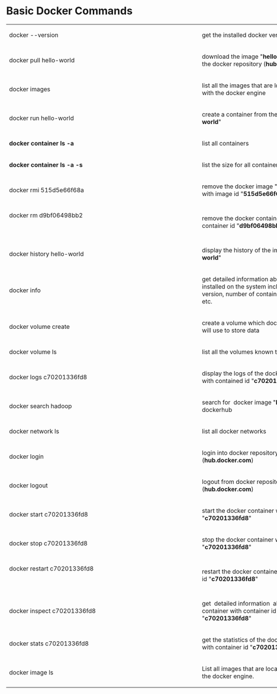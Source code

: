 # Basic Docker Commands

<table style="width: 864px;">
<tbody>
<tr>
<td style="width: 516px;">
<p>docker --version</p>
</td>
<td style="width: 332px;">
<p>get the installed docker version</p>
</td>
</tr>
<tr>
<td style="width: 516px;">
<p>docker pull hello-world</p>
</td>
<td style="width: 332px;">
<p>download the image "<strong>hello-world</strong>" from the docker repository (<strong>hub.docker.com</strong>)</p>
</td>
</tr>
<tr>
<td style="width: 516px;">
<p>docker images</p>
</td>
<td style="width: 332px;">
<p>list all the images that are locally stored with the docker engine</p>
</td>
</tr>
<tr>
<td style="width: 516px;">
<p>docker run hello-world</p>
</td>
<td style="width: 332px;">
<p>create a container from the image "<strong>hello-world</strong>"</p>
</td>
</tr>
<tr>
<td style="width: 516px;">
<p><strong>docker container ls -a</strong></p>
</td>
<td style="width: 332px;">
<p>list all containers</p>
</td>
</tr>
<tr>
<td style="width: 516px;">
<p><strong>docker container ls -a -s</strong></p>
</td>
<td style="width: 332px;">
<p>list the size for all containers</p>
</td>
</tr>
<tr>
<td style="width: 516px;">
<p>docker rmi 515d5e66f68a</p>
</td>
<td style="width: 332px;">
<p>remove the docker image "<strong>hello-seattle</strong>" with image id "<strong>515d5e66f68a</strong>"</p>
</td>
</tr>
<tr>
<td style="width: 516px;">
<p>docker rm d9bf06498bb2</p>
<p>&nbsp;</p>
</td>
<td style="width: 332px;">
<p>remove the docker container with container id "<strong>d9bf06498bb2</strong>"</p>
</td>
</tr>
<tr>
<td style="width: 516px;">
<p>docker history hello-world</p>
</td>
<td style="width: 332px;">
<p>display the history of the image "<strong>hello-world</strong>"</p>
</td>
</tr>
<tr>
<td style="width: 516px;">
<p>docker info</p>
</td>
<td style="width: 332px;">
<p>get detailed information about docker installed on the system including the kernel version, number of containers and images, etc.</p>
</td>
</tr>
<tr>
<td style="width: 516px;">
<p>docker volume create</p>
</td>
<td style="width: 332px;">
<p>create a volume which docker container will use to store data</p>
</td>
</tr>
<tr>
<td style="width: 516px;">
<p>docker volume ls</p>
</td>
<td style="width: 332px;">
<p>list all the volumes known to Docker</p>
</td>
</tr>
<tr>
<td style="width: 516px;">
<p>docker logs c70201336fd8</p>
</td>
<td style="width: 332px;">
<p>display the logs of the docker container with contained id "<strong>c70201336fd8</strong>"</p>
</td>
</tr>
<tr>
<td style="width: 516px;">
<p>docker search hadoop</p>
</td>
<td style="width: 332px;">
<p>search for &nbsp;docker image "<strong>hadoop</strong>" on dockerhub</p>
</td>
</tr>
<tr>
<td style="width: 516px;">
<p>docker network ls</p>
</td>
<td style="width: 332px;">
<p>list all docker networks</p>
</td>
</tr>
<tr>
<td style="width: 516px;">
<p>docker login</p>
</td>
<td style="width: 332px;">
<p>login into docker repository (<strong>hub.docker.com</strong>)</p>
</td>
</tr>
<tr>
<td style="width: 516px;">
<p>docker logout</p>
</td>
<td style="width: 332px;">
<p>logout from docker repository (<strong>hub.docker.com</strong>)</p>
</td>
</tr>
<tr>
<td style="width: 516px;">
<p>docker start c70201336fd8</p>
</td>
<td style="width: 332px;">
<p>start the docker container with container id "<strong>c70201336fd8</strong>"</p>
</td>
</tr>
<tr>
<td style="width: 516px;">
<p>docker stop c70201336fd8</p>
</td>
<td style="width: 332px;">
<p>stop the docker container with container id "<strong>c70201336fd8</strong>"</p>
</td>
</tr>
<tr>
<td style="width: 516px;">
<p>docker restart c70201336fd8</p>
<p>&nbsp;</p>
</td>
<td style="width: 332px;">
<p>restart the docker container with container id "<strong>c70201336fd8</strong>"</p>
</td>
</tr>
<tr>
<td style="width: 516px;">
<p>docker inspect c70201336fd8</p>
</td>
<td style="width: 332px;">
<p>get&nbsp; detailed information&nbsp; about the docker container with container id "<strong>c70201336fd8</strong>"</p>
</td>
</tr>
<tr>
<td style="width: 516px;">
<p>docker stats c70201336fd8</p>
</td>
<td style="width: 332px;">
<p>get the statistics of the docker container with container id "<strong>c70201336fd8</strong>"</p>
</td>
</tr>
<tr>
<td style="width: 516px;">
<p>docker image ls</p>
</td>
<td style="width: 332px;">
<p>List all images that are locally stored with the docker engine.</p>
</td>
</tr>
</tbody>
</table>
